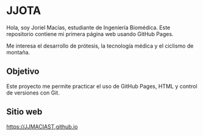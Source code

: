 # JJOTA

Hola, soy Joriel Macías, estudiante de Ingeniería Biomédica. Este repositorio contiene mi primera página web usando GitHub Pages.

Me interesa el desarrollo de prótesis, la tecnología médica y el ciclismo de montaña.
## Objetivo

Este proyecto me permite practicar el uso de GitHub Pages, HTML y control de versiones con Git.
## Sitio web

https://JJMACIAST.github.io


